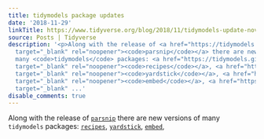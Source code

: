 ```yaml
---
title: tidymodels package updates
date: '2018-11-29'
linkTitle: https://www.tidyverse.org/blog/2018/11/tidymodels-update-nov-18/
source: Posts | Tidyverse
description: '<p>Along with the release of <a href="https://tidymodels.github.io/parsnip/"
  target="_blank" rel="noopener"><code>parsnip</code></a> there are new versions of
  many <code>tidymodels</code> packages: <a href="https://tidymodels.github.io/recipes/"
  target="_blank" rel="noopener"><code>recipes</code></a>, <a href="https://tidymodels.github.io/yardstick/"
  target="_blank" rel="noopener"><code>yardstick</code></a>, <a href="https://tidymodels.github.io/embed/"
  target="_blank" rel="noopener"><code>embed</code></a>, <a href="https://tidymodels.github.io/tidyposterior/"
  target="_blank" ...'
disable_comments: true
---
```

<p>Along with the release of <a href="https://tidymodels.github.io/parsnip/" target="_blank" rel="noopener"><code>parsnip</code></a> there are new versions of many <code>tidymodels</code> packages: <a href="https://tidymodels.github.io/recipes/" target="_blank" rel="noopener"><code>recipes</code></a>, <a href="https://tidymodels.github.io/yardstick/" target="_blank" rel="noopener"><code>yardstick</code></a>, <a href="https://tidymodels.github.io/embed/" target="_blank" rel="noopener"><code>embed</code></a>, <a href="https://tidymodels.github.io/tidyposterior/" target="_blank" ...